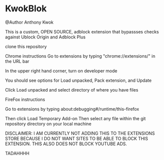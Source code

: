 # KwokBlok
@Author Anthony Kwok

This is a custom, OPEN SOURCE, adblock extension that bypassses checks against Ublock Origin and Adblock Plus

clone this repository

Chrome instructions
Go to extensions by typing
"chrome://extensions/"
in the URL bar

In the upper right hand corner, turn on developer mode

You should see options for Load unpacked, Pack extension, and Update

Click Load unpacked and select directory of where you have files


FireFox instructions

Go to extensions by typing
about:debugging#/runtime/this-firefox

Then click Load Temporary Add-on
Then select any file within the git repository directory on your local machine

DISCLAIMER: I AM CURRENTLY NOT ADDING THIS TO THE EXTENSIONS STORE BECAUSE I DO NOT WANT SITES TO BE ABLE TO BLOCK THIS EXTENSION. THIS ALSO DOES NOT BLOCK YOUTUBE ADS.

TADAHHHH
